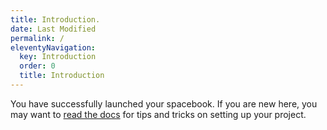 ```yaml
---
title: Introduction.
date: Last Modified 
permalink: /
eleventyNavigation:
  key: Introduction 
  order: 0
  title: Introduction
---
```

You have successfully launched your spacebook. If you are new here, you may want to [read the docs](https://spacebook.app/) for tips and tricks on setting up your project.




 